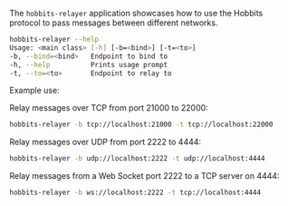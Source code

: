 <!---
Licensed to the Apache Software Foundation (ASF) under one or more contributor license agreements. See the NOTICE
file distributed with this work for additional information regarding copyright ownership. The ASF licenses this file
to You under the Apache License, Version 2.0 (the "License"); you may not use this file except in compliance with the
License. You may obtain a copy of the License at
 *
http://www.apache.org/licenses/LICENSE-2.0
 *
Unless required by applicable law or agreed to in writing, software distributed under the License is distributed on
an "AS IS" BASIS, WITHOUT WARRANTIES OR CONDITIONS OF ANY KIND, either express or implied. See the License for the
specific language governing permissions and limitations under the License.
 --->
The `hobbits-relayer` application showcases how to use the Hobbits protocol to pass messages between different networks.

```bash
hobbits-relayer --help
Usage: <main class> [-h] [-b=<bind>] [-t=<to>]
-b, --bind=<bind>   Endpoint to bind to
-h, --help          Prints usage prompt
-t, --to=<to>       Endpoint to relay to
```

Example use:

Relay messages over TCP from port 21000 to 22000:
```bash
hobbits-relayer -b tcp://localhost:21000 -t tcp://localhost:22000
```

Relay messages over UDP from port 2222 to 4444:
```bash
hobbits-relayer -b udp://localhost:2222 -t udp://localhost:4444
```

Relay messages from a Web Socket port 2222 to a TCP server on 4444:
```bash
hobbits-relayer -b ws://localhost:2222 -t tcp://localhost:4444
```